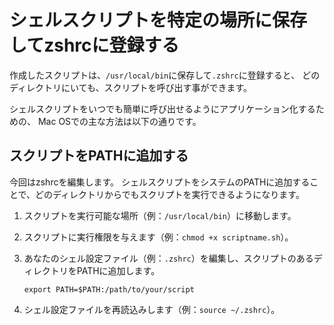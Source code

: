 # シェルスクリプトを特定の場所に保存してzshrcに登録する
作成したスクリプトは、`/usr/local/bin`に保存して`.zshrc`に登録すると、
どのディレクトリにいても、スクリプトを呼び出す事ができます。

シェルスクリプトをいつでも簡単に呼び出せるようにアプリケーション化するための、
Mac OSでの主な方法は以下の通りです。

## スクリプトをPATHに追加する
今回はzshrcを編集します。
シェルスクリプトをシステムのPATHに追加することで、どのディレクトリからでもスクリプトを実行できるようになります。

1. スクリプトを実行可能な場所（例：`/usr/local/bin`）に移動します。
2. スクリプトに実行権限を与えます（例：`chmod +x scriptname.sh`）。
3. あなたのシェル設定ファイル（例：`.zshrc`）を編集し、スクリプトのあるディレクトリをPATHに追加します。

   ```
   export PATH=$PATH:/path/to/your/script
   ```

4. シェル設定ファイルを再読込みします（例：`source ~/.zshrc`）。
